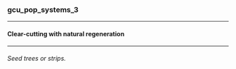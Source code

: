 ### gcu_pop_systems_3



------
#### Clear-cutting with natural regeneration



------
###### Seed trees or strips.